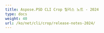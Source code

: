 ```yaml
---
title: Aspose.PSD CLI Crop 릴리스 노트 - 2024
type: docs
weight: 40
url: /ko/net/cli/crop/release-notes-2024/
---
```

